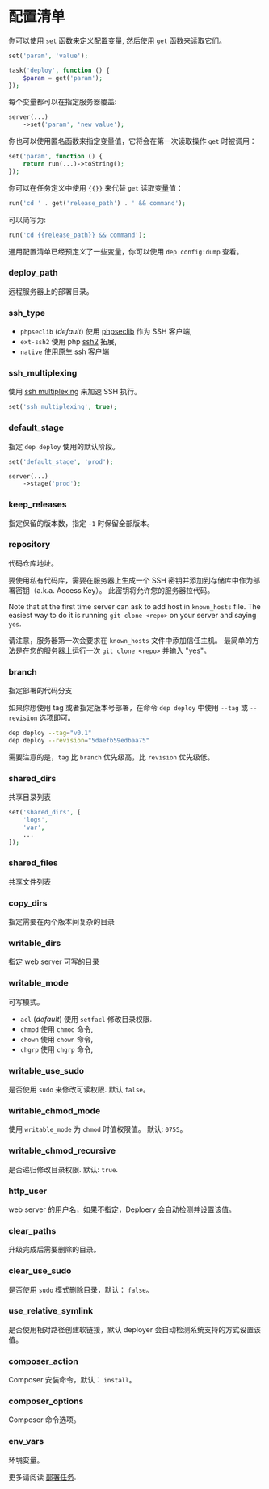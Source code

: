 # 配置清单

你可以使用 `set` 函数来定义配置变量, 然后使用 `get` 函数来读取它们。

```php
set('param', 'value');

task('deploy', function () {
    $param = get('param');
});
```

每个变量都可以在指定服务器覆盖:

```php
server(...)
    ->set('param', 'new value');
```

你也可以使用匿名函数来指定变量值，它将会在第一次读取操作 `get` 时被调用：

```php
set('param', function () {
    return run(...)->toString();
});
```

你可以在任务定义中使用 `{{}}` 来代替 `get` 读取变量值：

```php
run('cd ' . get('release_path') . ' && command');
```

可以简写为:

```php
run('cd {{release_path}} && command');
```

通用配置清单已经预定义了一些变量，你可以使用 `dep config:dump` 查看。

### deploy_path

远程服务器上的部署目录。

### ssh_type

* `phpseclib` (*default*) 使用 [phpseclib](https://github.com/phpseclib/phpseclib) 作为 SSH 客户端,
* `ext-ssh2` 使用 php [ssh2](http://php.net/manual/en/book.ssh2.php) 拓展,
* `native` 使用原生 ssh 客户端

### ssh_multiplexing

使用 [ssh multiplexing](https://en.wikibooks.org/wiki/OpenSSH/Cookbook/Multiplexing) 来加速 SSH 执行。

```php
set('ssh_multiplexing', true);
```

### default_stage

指定 `dep deploy` 使用的默认阶段。

```php
set('default_stage', 'prod');

server(...)
    ->stage('prod');
```

### keep_releases

指定保留的版本数，指定 `-1` 时保留全部版本。

### repository

代码仓库地址。

要使用私有代码库，需要在服务器上生成一个 SSH 密钥并添加到存储库中作为部署密钥（a.k.a. Access Key）。 此密钥将允许您的服务器拉代码。

Note that at the first time server can ask to add host in `known_hosts` file. The easiest way to do it is
running `git clone <repo>` on your server and saying `yes`.

请注意，服务器第一次会要求在 `known_hosts` 文件中添加信任主机。 最简单的方法是在您的服务器上运行一次 `git clone <repo>` 并输入 "yes"。

### branch

指定部署的代码分支

如果你想使用 tag 或者指定版本号部署，在命令 `dep deploy` 中使用 `--tag` 或 `--revision` 选项即可。

```bash
dep deploy --tag="v0.1"
dep deploy --revision="5daefb59edbaa75"
```

需要注意的是，`tag` 比 `branch` 优先级高，比 `revision` 优先级低。

### shared_dirs

共享目录列表

```php
set('shared_dirs', [
    'logs',
    'var',
    ...
]);
```

### shared_files

共享文件列表

### copy_dirs

指定需要在两个版本间复杂的目录

### writable_dirs

指定 web server 可写的目录

### writable_mode

可写模式。

* `acl` (*default*) 使用 `setfacl` 修改目录权限.
* `chmod` 使用 `chmod` 命令,
* `chown` 使用 `chown` 命令,
* `chgrp` 使用 `chgrp` 命令,

### writable_use_sudo

是否使用 `sudo` 来修改可读权限. 默认 `false`。

### writable_chmod_mode

使用 `writable_mode` 为 `chmod` 时值权限值。 默认: `0755`。

### writable_chmod_recursive

是否递归修改目录权限. 默认: `true`.

### http_user

web server 的用户名，如果不指定，Deploery 会自动检测并设置该值。

### clear_paths

升级完成后需要删除的目录。

### clear_use_sudo

是否使用 `sudo` 模式删除目录，默认： `false`。

### use_relative_symlink

是否使用相对路径创建软链接，默认 deployer 会自动检测系统支持的方式设置该值。

### composer_action

Composer 安装命令，默认： `install`。

### composer_options

Composer 命令选项。

### env_vars

环境变量。

更多请阅读 [部署任务](tasks.md).
